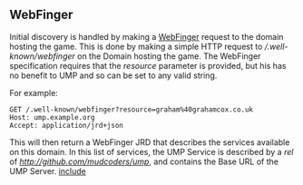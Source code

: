 ## WebFinger
Initial discovery is handled by making a [WebFinger](https://webfinger.net/) request to the domain hosting the game. This is done by making a simple HTTP request to */.well-known/webfinger* on the Domain hosting the game. The WebFinger specification requires that the *resource* parameter is provided, but his has no benefit to UMP and so can be set to any valid string.

For example:
```http
GET /.well-known/webfinger?resource=graham%40grahamcox.co.uk
Host: ump.example.org
Accept: application/jrd+json
```

This will then return a WebFinger JRD that describes the services available on this domain. In this list of services, the UMP Service is described by a *rel* of *http://github.com/mudcoders/ump*, and contains the Base URL of the UMP Server.
[include](webfinger.json)

